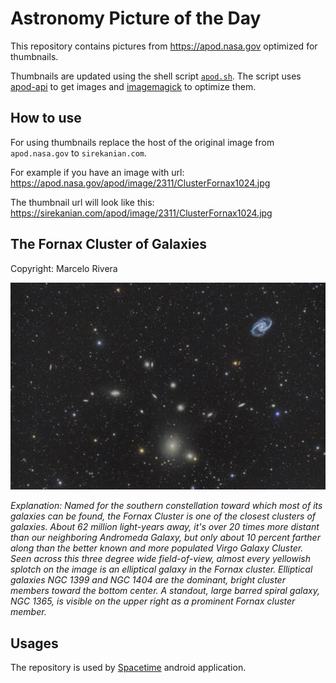 # Astronomy Picture of the Day

This repository contains pictures from https://apod.nasa.gov optimized for thumbnails.

Thumbnails are updated using the shell script [`apod.sh`](apod.sh). The script
uses [apod-api](https://github.com/nasa/apod-api) to get images and [imagemagick](https://imagemagick.org) to
optimize them.

## How to use

For using thumbnails replace the host of the original image from `apod.nasa.gov` to `sirekanian.com`.

For example if you have an image with url:<br>
https://apod.nasa.gov/apod/image/2311/ClusterFornax1024.jpg

The thumbnail url will look like this:<br>
https://sirekanian.com/apod/image/2311/ClusterFornax1024.jpg

## The Fornax Cluster of Galaxies

Copyright: Marcelo Rivera

[![the picture of the day][1]][2]

_Explanation: Named for the southern constellation toward which most of its galaxies can be found, the Fornax Cluster is one of the closest clusters of galaxies. About 62 million light-years away, it's over 20 times more distant than our neighboring Andromeda Galaxy, but only about 10 percent farther along than the better known and more populated Virgo Galaxy Cluster. Seen across this three degree wide field-of-view, almost every yellowish splotch on the image is an elliptical galaxy in the Fornax cluster. Elliptical galaxies NGC 1399 and NGC 1404 are the dominant, bright cluster members toward the bottom center. A standout, large barred spiral galaxy, NGC 1365, is visible on the upper right as a prominent Fornax cluster member._

## Usages

The repository is used by [Spacetime][3] android application.

[1]: image/2311/ClusterFornax1024.jpg

[2]: https://apod.nasa.gov/apod/image/2311/ClusterFornax1024.jpg

[3]: https://github.com/sirekanian/spacetime
